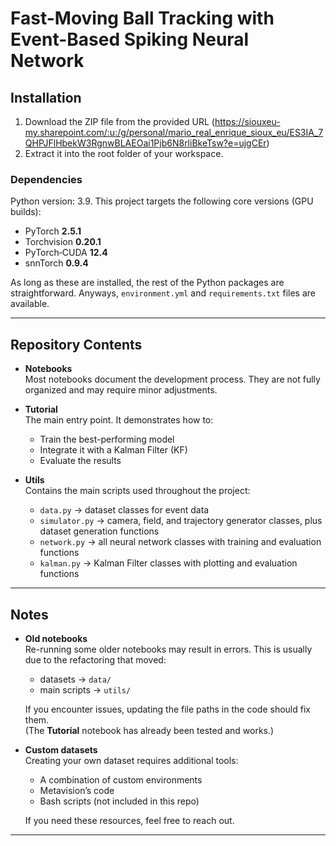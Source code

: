 # Fast-Moving Ball Tracking with Event-Based Spiking Neural Network

## Installation

1. Download the ZIP file from the provided URL (https://siouxeu-my.sharepoint.com/:u:/g/personal/mario_real_enrique_sioux_eu/ES3IA_7QHPJFlHbekW3RgnwBLAEOai1Pjb6N8rliBkeTsw?e=ujgCEr)
2. Extract it into the root folder of your workspace.  

### Dependencies
Python version: 3.9. This project targets the following core versions (GPU builds):

- PyTorch **2.5.1**
- Torchvision **0.20.1**
- PyTorch‑CUDA **12.4**
- snnTorch **0.9.4**

As long as these are installed, the rest of the Python packages are straightforward. Anyways, `environment.yml` and `requirements.txt` files are available.

---

## Repository Contents

- **Notebooks**  
  Most notebooks document the development process. They are not fully organized and may require minor adjustments.  

- **Tutorial**  
  The main entry point. It demonstrates how to:  
  - Train the best-performing model  
  - Integrate it with a Kalman Filter (KF)  
  - Evaluate the results

- **Utils**  
  Contains the main scripts used throughout the project:  
  - `data.py` → dataset classes for event data  
  - `simulator.py` → camera, field, and trajectory generator classes, plus dataset generation functions  
  - `network.py` → all neural network classes with training and evaluation functions  
  - `kalman.py` → Kalman Filter classes with plotting and evaluation functions  

---

## Notes

- **Old notebooks**  
  Re-running some older notebooks may result in errors. This is usually due to the refactoring that moved:  
  - datasets → `data/`  
  - main scripts → `utils/`  

  If you encounter issues, updating the file paths in the code should fix them.  
  (The **Tutorial** notebook has already been tested and works.)

- **Custom datasets**  
  Creating your own dataset requires additional tools:  
  - A combination of custom environments  
  - Metavision’s code  
  - Bash scripts (not included in this repo)  

  If you need these resources, feel free to reach out.

---
